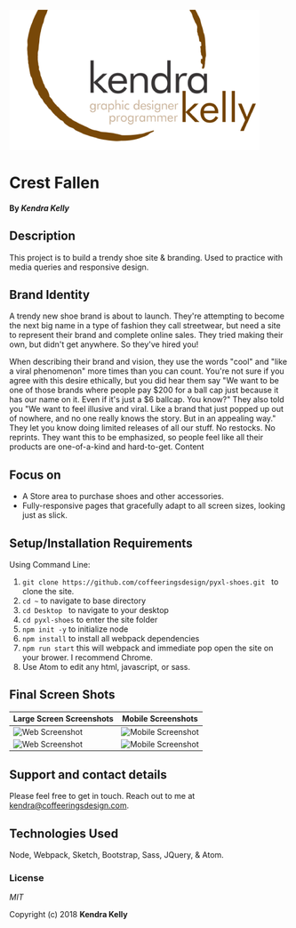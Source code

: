 ![Kendra Kelly Logo](/kkgithub.png)

# Crest Fallen

#### By _**Kendra Kelly**_

## Description
This project is to build a trendy shoe site & branding. Used to practice with media queries and responsive design.

## Brand Identity
A trendy new shoe brand is about to launch. They're attempting to become the next big name in a type of fashion they call streetwear, but need a site to represent their brand and complete online sales. They tried making their own, but didn't get anywhere. So they've hired you!

When describing their brand and vision, they use the words "cool" and "like a viral phenomenon" more times than you can count.
You're not sure if you agree with this desire ethically, but you did hear them say "We want to be one of those brands where people pay $200 for a ball cap just because it has our name on it. Even if it's just a $6 ballcap. You know?"
They also told you "We want to feel illusive and viral. Like a brand that just popped up out of nowhere, and no one really knows the story. But in an appealing way."
They let you know doing limited releases of all our stuff. No restocks. No reprints. They want this to be emphasized, so people feel like all their products are one-of-a-kind and hard-to-get.
Content

## Focus on
* A Store area to purchase shoes and other accessories.
* Fully-responsive pages that gracefully adapt to all screen sizes, looking just as slick.

## Setup/Installation Requirements
Using Command Line:
1. ``git clone https://github.com/coffeeringsdesign/pyxl-shoes.git `` to clone the site.
2. ``cd ~`` to navigate to base directory
3. ``cd Desktop `` to navigate to your desktop
4. ``cd pyxl-shoes`` to enter the site folder
5. ``npm init -y`` to initialize node
6. ``npm install`` to install all webpack dependencies
7. ``npm run start`` this will webpack and immediate pop open the site on your brower. I recommend Chrome.
8. Use Atom to edit any html, javascript, or sass.

## Final Screen Shots

Large Screen Screenshots | Mobile Screenshots
---------------------- | -----------------------
![Web Screenshot](1.png) | ![Mobile Screenshot](3.png)
![Web Screenshot](2.png) | ![Mobile Screenshot](4.png)

## Support and contact details

Please feel free to get in touch. Reach out to me at kendra@coffeeringsdesign.com.

## Technologies Used

Node, Webpack, Sketch, Bootstrap, Sass, JQuery, & Atom.

### License

*MIT*

Copyright (c) 2018 **Kendra Kelly**
